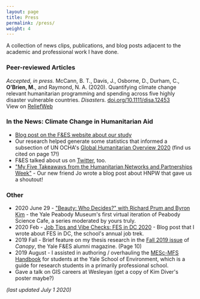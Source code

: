 ```yaml
---
layout: page
title: Press
permalink: /press/
weight: 4
---
```


A collection of news clips, publications, and blog posts adjacent to the academic and professional work I have done.

### Peer-reviewed Articles

*Accepted, in press.* McCann, B. T., Davis, J., Osborne, D., Durham, C., **O’Brien, M.**, and Raymond, N. A. (2020). Quantifying climate change relevant humanitarian programming and spending across five highly disaster vulnerable countries. *Disasters.* [doi.org/10.1111/disa.12453](https://doi.org/10.1111/disa.12453)  
View on [ReliefWeb](https://reliefweb.int/report/syrian-arab-republic/quantifying-climate-change-relevant-humanitarian-programming-and)


### In the News: Climate Change in Humanitarian Aid
* [Blog post on the F&ES website about our study](https://environment.yale.edu/news/article/yaleled-study-cited-by-un-shows-lack-of-funding-for-climate-change-in-disaster-relief/)
* Our research helped generate some statistics that informed a subsection of UN OCHA's [Global Humanitarian Overview 2020](https://www.unocha.org/global-humanitarian-overview-2020 "Global Humanitarian Overview 2020") (find us cited on page 17!)
* F&ES talked about us on [Twitter](https://twitter.com/YaleFES/status/1225853881025990660), too.
* ["My Five Takeaways from the Humanitarian Networks and Partnerships Week"](https://www.redr.org.uk/Blog/February/My-Five-Takeaways-from-the-Humanitarian-Networks-a) - Our new friend Jo wrote a blog post about HNPW that gave us a shoutout!


### Other
* 2020 June 29 - ["Beauty: Who Decides?" with Richard Prum and Byron Kim](https://www.youtube.com/watch?v=PfYNU5XeuzU) - the Yale Peabody Museum's first virtual iteration of Peabody Science Cafe, a series moderated by yours truly.
* 2020 Feb - [Job Tips and Vibe Checks: FES in DC 2020](https://environment.yale.edu/blog/2020/02/job-tips-and-vibe-checks-fes-in-dc-2020/ ) - Blog post that I wrote about FES in DC, the school's annual job trek.
* 2019 Fall - Brief feature on my thesis research in the [Fall 2019 issue](https://environment.yale.edu/content/documents/00016720/Canopy-Fall-2019.pdf) of _Canopy_, the Yale F&ES alumni magazine. (Page 10)
* 2019 August - I assisted in authoring / overhauling the [MESc-MFS Handbook](https://environment.yale.edu/content/documents/00017842/MESc-and-MFS-Student-Handbook-2020-2021.pdf?1598893030) for students at the Yale School of Environment, which is a guide for research students in a primarily professional school. 
* Gave a talk on GIS careers at Wesleyan (get a copy of Kim Diver's poster maybe?)


_(last updated July 1 2020)_

